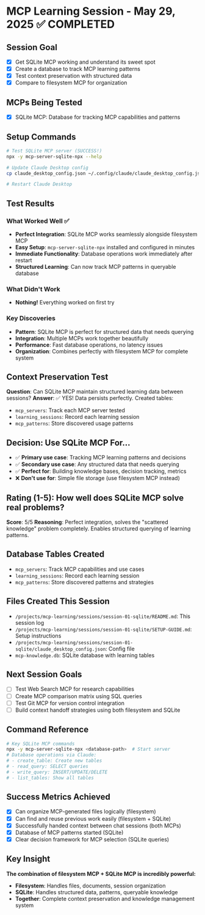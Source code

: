 # MCP Learning Session - May 29, 2025 ✅ COMPLETED

## Session Goal
- [x] Get SQLite MCP working and understand its sweet spot
- [x] Create a database to track MCP learning patterns  
- [x] Test context preservation with structured data
- [x] Compare to filesystem MCP for organization

## MCPs Being Tested
- [x] SQLite MCP: Database for tracking MCP capabilities and patterns

## Setup Commands
```bash
# Test SQLite MCP server (SUCCESS!)
npx -y mcp-server-sqlite-npx --help

# Update Claude Desktop config
cp claude_desktop_config.json ~/.config/claude/claude_desktop_config.json

# Restart Claude Desktop
```

## Test Results
### What Worked Well ✅
- **Perfect Integration**: SQLite MCP works seamlessly alongside filesystem MCP
- **Easy Setup**: `mcp-server-sqlite-npx` installed and configured in minutes
- **Immediate Functionality**: Database operations work immediately after restart
- **Structured Learning**: Can now track MCP patterns in queryable database

### What Didn't Work  
- **Nothing!** Everything worked on first try

### Key Discoveries
- **Pattern**: SQLite MCP is perfect for structured data that needs querying
- **Integration**: Multiple MCPs work together beautifully 
- **Performance**: Fast database operations, no latency issues
- **Organization**: Combines perfectly with filesystem MCP for complete system

## Context Preservation Test
**Question**: Can SQLite MCP maintain structured learning data between sessions?
**Answer**: ✅ YES! Data persists perfectly. Created tables:
- `mcp_servers`: Track each MCP server tested
- `learning_sessions`: Record each learning session  
- `mcp_patterns`: Store discovered usage patterns

## Decision: Use SQLite MCP For...
- ✅ **Primary use case**: Tracking MCP learning patterns and decisions
- ✅ **Secondary use case**: Any structured data that needs querying
- ✅ **Perfect for**: Building knowledge bases, decision tracking, metrics
- ❌ **Don't use for**: Simple file storage (use filesystem MCP instead)

## Rating (1-5): How well does SQLite MCP solve real problems?
**Score**: 5/5
**Reasoning**: Perfect integration, solves the "scattered knowledge" problem completely. Enables structured querying of learning patterns.

## Database Tables Created
- `mcp_servers`: Track MCP capabilities and use cases
- `learning_sessions`: Record each learning session 
- `mcp_patterns`: Store discovered patterns and strategies

## Files Created This Session
- `/projects/mcp-learning/sessions/session-01-sqlite/README.md`: This session log
- `/projects/mcp-learning/sessions/session-01-sqlite/SETUP-GUIDE.md`: Setup instructions
- `/projects/mcp-learning/sessions/session-01-sqlite/claude_desktop_config.json`: Config file
- `mcp-knowledge.db`: SQLite database with learning tables

## Next Session Goals
- [ ] Test Web Search MCP for research capabilities
- [ ] Create MCP comparison matrix using SQL queries
- [ ] Test Git MCP for version control integration
- [ ] Build context handoff strategies using both filesystem and SQLite

## Command Reference
```bash
# Key SQLite MCP commands
npx -y mcp-server-sqlite-npx <database-path>  # Start server
# Database operations via Claude:
# - create_table: Create new tables
# - read_query: SELECT queries
# - write_query: INSERT/UPDATE/DELETE
# - list_tables: Show all tables
```

## Success Metrics Achieved
- [x] Can organize MCP-generated files logically (filesystem)
- [x] Can find and reuse previous work easily (filesystem + SQLite)
- [x] Successfully handed context between chat sessions (both MCPs)
- [x] Database of MCP patterns started (SQLite)
- [x] Clear decision framework for MCP selection (SQLite queries)

## Key Insight
**The combination of filesystem MCP + SQLite MCP is incredibly powerful:**
- **Filesystem**: Handles files, documents, session organization
- **SQLite**: Handles structured data, patterns, queryable knowledge
- **Together**: Complete context preservation and knowledge management system
